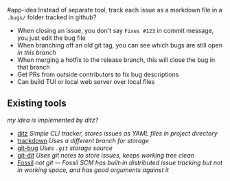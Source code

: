 #app-idea 
Instead of separate tool, track each issue as a markdown file in a `.bugs/` folder tracked in github?
- When closing an issue, you don't say `Fixes #123` in commit message, you just edit the bug file 
- When branching off an old git tag, you can see which bugs are still open *in this branch*
- When merging a hotfix to the release branch, this will close the bug in that branch
- Get PRs from outside contributors to fix bug descriptions
- Can build TUI or local web server over local files

## Existing tools
*my idea is implemented by ditz?*
- [ditz](https://github.com/jashmenn/ditz) *Simple CLI tracker, stores issues as YAML files in project directory*
- [trackdown](http://mgoellnitz.github.io/trackdown) *Uses a different branch for storage*
- [git-bug](https://github.com/git-bug/git-bug) *Uses `.git` storage source*
- [git-dit](https://github.com/neithernut/git-dit) *Uses git notes to store issues, keeps working tree clean*
- [Fossil](https://www.fossil-scm.org/home/doc/trunk/www/bugtheory.wiki) *not git -- Fossil SCM has built-in distributed issue tracking but not in working space, and has good arguments against it*

